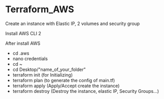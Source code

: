 # Terraform_AWS
Create an instance with Elastic IP, 2 volumes and security group

Install AWS CLI 2

After install AWS

- cd .aws
- nano credentials
- cd ~
- cd Desktop/"name_of_your_folder"
- terraform init (for Initializing)
- terraform plan (to generate the config of main.tf)
- terraform apply (Apply/Accept create the instance)
- terraform destroy (Destroy the instance, elastic IP, Security Groups...)
